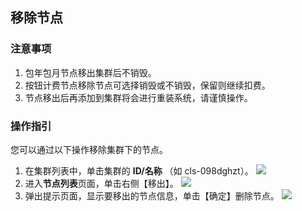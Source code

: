 ## 移除节点
### 注意事项
1. 包年包月节点移出集群后不销毁。
2. 按钮计费节点移除节点可选择销毁或不销毁，保留则继续扣费。
3. 节点移出后再添加到集群将会进行重装系统，请谨慎操作。

### 操作指引
您可以通过以下操作移除集群下的节点。
1. 在集群列表中，单击集群的 **ID/名称** （如 cls-098dghzt）。
![](https://mc.qcloudimg.com/static/img/95bb9c61973221b3d0cd40e8e84326f2/image.png)
2. 进入**节点列表**页面，单击右侧【移出】。
![](https://mc.qcloudimg.com/static/img/08f4bafe5a866cdb472234a25f95ee0f/image.png)
3. 弹出提示页面，显示要移出的节点信息，单击【确定】删除节点。
![](https://mc.qcloudimg.com/static/img/96ff26792f78dfb550ad5296e84f7f5e/image.png)
